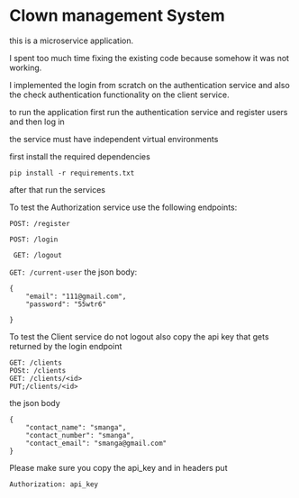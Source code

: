 <h1>Clown management System</h1>


this is a microservice application.

I spent too much time fixing the existing code because somehow it was not working.

I implemented the login from scratch on the authentication service and also the check authentication functionality on the client service.

to run the application first run the authentication service and register users and then log in

the service must have independent virtual environments

first install the required dependencies

``pip install -r requirements.txt``

after that run the services


To test the Authorization service use the following endpoints:

``POST: /register``

``POST: /login``

``
GET: /logout``

``
GET: /current-user
``
the json body:
```
{
    "email": "111@gmail.com",
    "password": "55wtr6"

}
```
To test the Client service do not logout also copy the api key that gets returned by the login endpoint

```
GET: /clients
POSt: /clients
GET: /clients/<id>
PUT;/clients/<id>
```

the json body
```
{
    "contact_name": "smanga",
    "contact_number": "smanga",
    "contact_email": "smanga@gmail.com"
}
```
Please make sure you copy the api_key and in headers put

``
Authorization: api_key
``